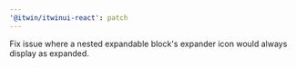 ```yaml
---
'@itwin/itwinui-react': patch
---
```


Fix issue where a nested expandable block's expander icon would always display as expanded.
